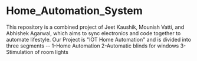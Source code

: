 # Home_Automation_System
This repository is a combined project of Jeet Kaushik, Mounish Vatti, and Abhishek Agarwal, which aims to sync electronics and code together to automate lifestyle.
Our Project is "IOT Home Automation" and is divided into three segments --
1-Home Automation
2-Automatic blinds for windows
3-Stimulation of room lights
